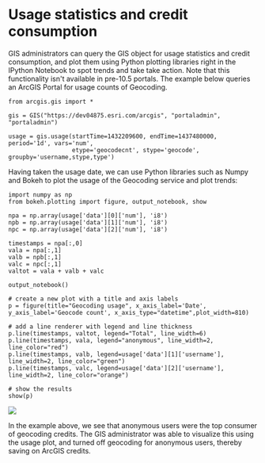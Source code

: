 
# Usage statistics and credit consumption

GIS administrators can query the GIS object for usage statistics and credit consumption, and plot them using Python plotting libraries right in the IPython Notebook to spot trends and take take action. Note that this functionality isn't available in pre-10.5 portals. The example below queries an ArcGIS Portal for usage counts of Geocoding.


    from arcgis.gis import *
    
    gis = GIS("https://dev04875.esri.com/arcgis", "portaladmin", "portaladmin")
    
    usage = gis.usage(startTime=1432209600, endTime=1437480000, period='1d', vars='num', 
                      etype='geocodecnt', stype='geocode', groupby='username,stype,type')
    

Having taken the usage date, we can use Python libraries such as Numpy and Bokeh to plot the usage of the Geocoding service and plot trends:


    import numpy as np
    from bokeh.plotting import figure, output_notebook, show
    
    npa = np.array(usage['data'][0]['num'], 'i8')
    npb = np.array(usage['data'][1]['num'], 'i8')
    npc = np.array(usage['data'][2]['num'], 'i8')
    
    timestamps = npa[:,0]
    vala = npa[:,1]
    valb = npb[:,1]
    valc = npc[:,1]
    valtot = vala + valb + valc
    
    output_notebook()
    
    # create a new plot with a title and axis labels
    p = figure(title="Geocoding usage", x_axis_label='Date', y_axis_label='Geocode count', x_axis_type="datetime",plot_width=810)
    
    # add a line renderer with legend and line thickness
    p.line(timestamps, valtot, legend="Total", line_width=6)
    p.line(timestamps, vala, legend="anonymous", line_width=2, line_color="red")
    p.line(timestamps, valb, legend=usage['data'][1]['username'], line_width=2, line_color="green")
    p.line(timestamps, valc, legend=usage['data'][2]['username'], line_width=2, line_color="orange")
    
    # show the results
    show(p)

<img src="http://esri.github.io/arcgis-python-api/notebooks/nbimages/bokeh.png">

In the example above, we see that anonymous users were the top consumer of geocoding credits. The GIS administrator was able to visualize this using the usage plot, and turned off geocoding for anonymous users, thereby saving on ArcGIS credits.

